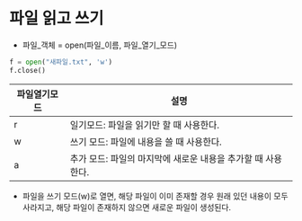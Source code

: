 # 파일 읽고 쓰기
* 파일_객체 = open(파일_이름, 파일_열기_모드)
```python
f = open("새파일.txt", 'w')
f.close()
```
|파일열기모드|설명|
|---|---|
|r|일기모드: 파일을 읽기만 할 때 사용한다.|
|w|쓰기 모드: 파일에 내용을 쓸 때 사용한다.|
|a|추가 모드: 파일의 마지막에 새로운 내용을 추가할 때 사용한다.|

* 파일을 쓰기 모드(w)로 열면, 해당 파일이 이미 존재할 경우 원래 있던 내용이 모두 사라지고, 해당 파일이 존재하지 않으면 새로운 파일이 생성된다.